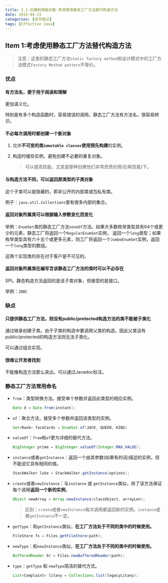 ```yaml
---
title: 2.1-创建和销毁对象-考虑使用静态工厂方法替代构造方法
date: 2019-04-23
categories: [读书笔记]
tags: [Effective Java]
---
```


## Item 1:考虑使用静态工厂方法替代构造方法

> 注意：这里的静态工厂方法`static factory method`和设计模式中的工厂方法模式`Factory Method pattern`不等价。

### 优点

#### 有方法名，便于用于阅读和理解

更加语义化。

特别是有多个构造函数时，容易错误的调用。静态工厂方法有方法名，很容易辨识。

#### 不必每次调用时都创建一个新对象

1. 允许**不可变的类`immutable classes`使用预先构建**的实例。

2. 构造时缓存实例，避免创建不必要的重复对象。

   > 可以提高性能，尤其是那种创建他们非常昂贵的情况(耗性能)下。

#### 与构造方法不同，可以返回原类型的子类对象

这个子类可以是隐藏的，即非公开的内部类或包私有类。

例子：`java.util.Collections`里有很多内部的集合。

#### 返回对象所属类可以根据输入参数变化而变化

举例：`EnumSet`类的静态工厂方法`noneOf`方法。如果大多数枚举类型具有64个或更少的元素，静态工厂将返回一个`RegularEnumSet`实例， 返回一个`long`类型；如果枚举类型具有六十五个或更多元素，则工厂将返回一个`JumboEnumSet`实例，返回一个`long`类型的数组。

这两个实现类的存在对于客户是不可见的。

#### 返回对象所属类在编写含该静态工厂方法的类时可以不必存在

SPI。静态构造方法返回的是该子类对象，但接受的是接口。

举例：`JDBC`

### 缺点

#### 只提供静态工厂方法，则没有public/protected构造方法的类不能被子类化

通过继承创建子类。由于子类的构造中要调用父类的构造。因此父类没有public/protected的构造方法则无法子类化。

可以通过组合实现。

#### 很难让开发者找到

不能像构造方法那么突出。可以通过Javadoc标注。

### 静态工厂方法常用命名

- `from`：类型转换方法。接受单个参数并返回此类型的相应实例。

  ```java
  Date d = Date.from(instant);
  ```

- `of`：聚合方法，接受多个参数并返回该类型的实例。

  ```java
  Set<Rank> faceCards = EnumSet.of(JACK, QUEEN, KING)
  ```

- `valueOf`：`from`和`of`更为详细的替代方法。

  ```java
  BigInteger prime = BigInteger.valueOf(Integer.MAX_VALUE);
  ```

- `instance`或者`getInstance`：返回一个由其参数(如果有的话)描述的实例，但不能说它具有相同的值。

  ```java
  StackWalker luke = StackWalker.getInstance(options);
  ```

- `create`或者`newInstance`：与`instance` 或 `getInstance`类似，除了该方法保证每个调用**返回一个新的实例**。

  ```java
  Object newArray = Array.newInstance(classObject, arrayLen);
  ```

  > 区别：`create`或者`newInstance`每次调用都返回新的实例。`instance`或者`getInstance`不一定。

- `getType`：和`getInstance`类似，**在工厂方法处于不同的类中的时候使用。**

  ```java
  FileStore fs = Files.getFileStore(path);
  ```

- `newType`：和`newInstance`类似，**在工厂方法处于不同的类中的时候使用。**

  ```java
  BufferedReader br = Files.newBufferedReader(path);
  ```

- `type`：`getType` 和 `newType`简洁的替代方式。

  ```java
  List<Complaint> litany = Collections.list(legacyLitany);
  ```

  

  

